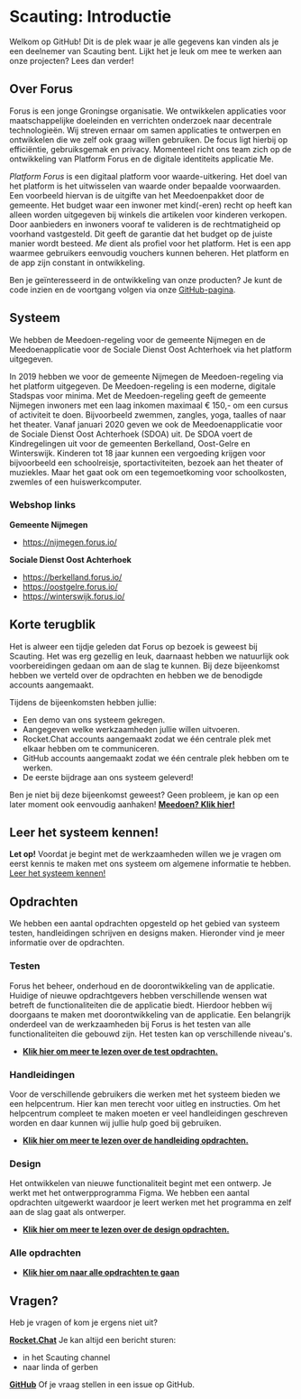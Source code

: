 # Scauting: Introductie
Welkom op GitHub! Dit is de plek waar je alle gegevens kan vinden als je een deelnemer van Scauting bent. Lijkt het je leuk om mee te werken aan onze projecten? Lees dan verder!

## Over Forus
Forus is een jonge Groningse organisatie. We ontwikkelen applicaties voor maatschappelijke doeleinden en verrichten onderzoek naar decentrale technologieën. 
Wij streven ernaar om samen applicaties te ontwerpen en ontwikkelen die we zelf ook graag willen gebruiken. De focus ligt hierbij op efficiëntie, gebruiksgemak en privacy. Momenteel richt ons team zich op de ontwikkeling van Platform Forus en de digitale identiteits applicatie Me. 

_Platform Forus_ is een digitaal platform voor waarde-uitkering. Het doel van het platform is het uitwisselen van waarde onder bepaalde voorwaarden. Een voorbeeld hiervan is de uitgifte van het Meedoenpakket door de gemeente. Het budget waar een inwoner met kind(-eren) recht op heeft kan alleen worden uitgegeven bij winkels die artikelen voor kinderen verkopen. Door aanbieders en inwoners vooraf te valideren is de rechtmatigheid op voorhand vastgesteld. Dit geeft de garantie dat het budget op de juiste manier wordt besteed. _Me_ dient als profiel voor het platform. Het is een app waarmee gebruikers eenvoudig vouchers kunnen beheren. Het platform en de app zijn constant in ontwikkeling. 

Ben je geïnteresseerd in de ontwikkeling van onze producten? Je kunt de code inzien en de voortgang volgen via onze [GitHub-pagina](https://github.com/teamforus). 

## Systeem
We hebben de Meedoen-regeling voor de gemeente Nijmegen en de Meedoenapplicatie voor de Sociale Dienst Oost Achterhoek via het platform uitgegeven.

In 2019 hebben we voor de gemeente Nijmegen de Meedoen-regeling via het platform uitgegeven. De Meedoen-regeling is een moderne, digitale Stadspas voor minima. Met de Meedoen-regeling geeft de gemeente Nijmegen inwoners met een laag inkomen maximaal € 150,- om een cursus of activiteit te doen. Bijvoorbeeld zwemmen, zangles, yoga, taalles of naar het theater. Vanaf januari 2020 geven we ook de Meedoenapplicatie voor de Sociale Dienst Oost Achterhoek (SDOA) uit. De SDOA voert de Kindregelingen uit voor de gemeenten Berkelland, Oost-Gelre en Winterswijk.  Kinderen tot 18 jaar kunnen een vergoeding krijgen voor bijvoorbeeld een schoolreisje, sportactiviteiten, bezoek aan het theater of muziekles. Maar het gaat ook om een tegemoetkoming voor schoolkosten, zwemles of een huiswerkcomputer. 

### Webshop links

**Gemeente Nijmegen**
- https://nijmegen.forus.io/

**Sociale Dienst Oost Achterhoek**
- https://berkelland.forus.io/
- https://oostgelre.forus.io/
- https://winterswijk.forus.io/

## Korte terugblik
Het is alweer een tijdje geleden dat Forus op bezoek is geweest bij Scauting. Het was erg gezellig en leuk, daarnaast hebben we natuurlijk ook voorbereidingen gedaan om aan de slag te kunnen. Bij deze bijeenkomst hebben we verteld over de opdrachten en hebben we de benodigde accounts aangemaakt. 

Tijdens de bijeenkomsten hebben jullie:

- Een demo van ons systeem gekregen.
- Aangegeven welke werkzaamheden jullie willen uitvoeren.
- Rocket.Chat accounts aangemaakt zodat we één centrale plek met elkaar hebben om te communiceren.
- GitHub accounts aangemaakt zodat we één centrale plek hebben om te werken.
- De eerste bijdrage aan ons systeem geleverd!

Ben je niet bij deze bijeenkomst geweest? Geen probleem, je kan op een later moment ook eenvoudig aanhaken!
**[Meedoen? Klik hier!](https://github.com/teamforus/scauting/tree/master/new)**

## Leer het systeem kennen!
**Let op!** Voordat je begint met de werkzaamheden willen we je vragen om eerst kennis te maken met ons systeem om algemene informatie te hebben. [Leer het systeem kennen!](https://github.com/teamforus/scauting/blob/master/opdrachten/README.md)


## Opdrachten
We hebben een aantal opdrachten opgesteld op het gebied van systeem testen, handleidingen schrijven en designs maken. Hieronder vind je meer informatie over de opdrachten.

### Testen
Forus het beheer, onderhoud en de doorontwikkeling van de applicatie. Huidige of nieuwe opdrachtgevers hebben verschillende wensen wat betreft de functionaliteiten die de applicatie biedt. Hierdoor hebben wij doorgaans te maken met doorontwikkeling van de applicatie. Een belangrijk onderdeel van de werkzaamheden bij Forus is het testen van alle functionaliteiten die gebouwd zijn. Het testen kan op verschillende niveau's.

- **[Klik hier om meer te lezen over de test opdrachten.](https://github.com/teamforus/scauting/tree/master/testen)**

### Handleidingen
Voor de verschillende gebruikers die werken met het systeem bieden we een helpcentrum. Hier kan men terecht voor uitleg en instructies. Om het helpcentrum compleet te maken moeten er veel handleidingen geschreven worden en daar kunnen wij jullie hulp goed bij gebruiken. 

- **[Klik hier om meer te lezen over de handleiding opdrachten.](https://github.com/teamforus/scauting/tree/master/handleiding)**

### Design
Het ontwikkelen van nieuwe functionaliteit begint met een ontwerp. Je werkt met het ontwerpprogramma Figma. We hebben een aantal opdrachten uitgewerkt waardoor je leert werken met het programma en zelf aan de slag gaat als ontwerper.

- **[Klik hier om meer te lezen over de design opdrachten.](https://github.com/teamforus/scauting/tree/master/design)**
</details>

### Alle opdrachten
- **[Klik hier om naar alle opdrachten te gaan](https://github.com/teamforus/scauting/issues)**


## Vragen?
Heb je vragen of kom je ergens niet uit? 

**[Rocket.Chat](https://chat.forus.io/home)**
Je kan altijd een bericht sturen: 
-  in het Scauting channel
- naar linda of gerben

**[GitHub](https://github.com/teamforus/scauting/issues)**
Of je vraag stellen in een issue op GitHub.

